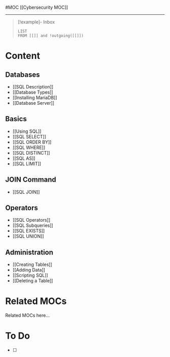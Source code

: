 #MOC
[[Cybersecurity MOC]]
- - -

> [!example]- Inbox
> ```dataview
> LIST
> FROM [[]] and !outgoing([[]])
> ```
# Content

## Databases

- [[SQL Description]]
- [[Database Types]]
- [[Installing MariaDB]]
- [[Database Server]]

## Basics

- [[Using SQL]]
- [[SQL SELECT]]
- [[SQL ORDER BY]]
- [[SQL WHERE]]
- [[SQL DISTINCT]]
- [[SQL AS]]
- [[SQL LIMIT]]

## JOIN Command

- [[SQL JOIN]]

## Operators

- [[SQL Operators]]
- [[SQL Subqueries]]
- [[SQL EXISTS]]
- [[SQL UNION]]

## Administration

- [[Creating Tables]]
- [[Adding Data]]
- [[Scripting SQL]]
- [[Deleting a Table]]

# Related MOCs

Related MOCs here...

# To Do

- [ ] 